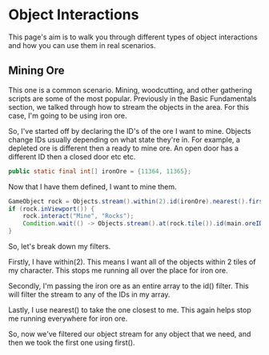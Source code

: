# Object Interactions

This page's aim is to walk you through different types of object interactions and how you can use them in real scenarios.

## Mining Ore

This one is a common scenario. Mining, woodcutting, and other gathering scripts are some of the most popular.
Previously in the Basic Fundamentals section, we talked through how to stream the objects in the area. For this case, I'm going to be using iron ore.

So, I've started off by declaring the ID's of the ore I want to mine. Objects change IDs usually depending on what state they're in. For example, a depleted ore is different then a ready to mine ore.
An open door has a different ID then a closed door etc etc.

```java
public static final int[] ironOre = {11364, 11365};
```

Now that I have them defined, I want to mine them.

```java
GameObject rock = Objects.stream().within(2).id(ironOre).nearest().first();
if (rock.inViewport()) {
	rock.interact("Mine", "Rocks");
	Condition.wait(() -> Objects.stream().at(rock.tile()).id(main.oreIDs).isEmpty(), 150, 50);
}
```
So, let's break down my filters.

Firstly, I have within(2). This means I want all of the objects within 2 tiles of my character. This stops me running all over the place for iron ore.

Secondly, I'm passing the iron ore as an entire array to the id() filter. This will filter the stream to any of the IDs in my array.

Lastly, I use nearest() to take the one closest to me. This again helps stop me running everywhere for iron ore.

So, now we've filtered our object stream for any object that we need, and then we took the first one using first().
